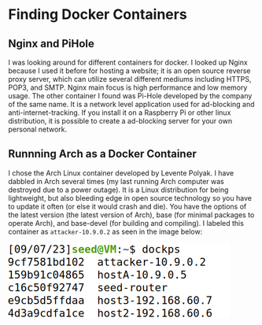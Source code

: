 # Finding Docker Containers

## Nginx and PiHole
I was looking around for different containers for docker. I looked up Nginx because I used it before for hosting a website; it is an open source reverse proxy server, which can utilize several different mediums including HTTPS, POP3, and SMTP. Nginx main focus is high performance and low memory usage. The other container I found was Pi-Hole developed by the company of the same name. It is a network level application used for ad-blocking and anti-internet-tracking. If you install it on a Raspberry Pi or other linux distribution, it is possible to create a ad-blocking server for your own personal network.

## Runnning Arch as a Docker Container
I chose the Arch Linux container developed by Levente Polyak. I have dabbled in Arch several times (my last running Arch computer was destroyed due to a power outage). It is a Linux distribution for being lightweight, but also bleeding edge in open source technology so you have to update it often (or else it would crash and die). You have the options of the latest version (the latest version of Arch), base (for minimal packages to operate Arch), and base-devel (for building and compiling). I labeled this container as `attacker-10.9.0.2` as seen in the image below:

![alt-text](https://github.com/toethan777/To-CNS-Lab-2023/blob/main/HW2/Success.png)
